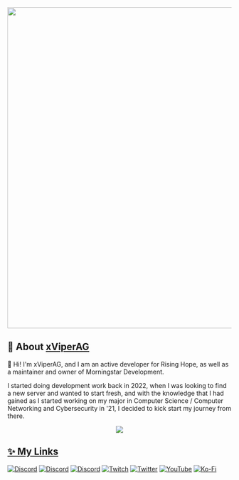 <div align="center">
  <img src="https://i.postimg.cc/xjFwQtzg/Untitled-design-1.png" width="720">
</div>

## 💬 About [xViperAG](https://github.com/xViperAG) 
👋 Hi! I'm xViperAG, and I am an active developer for Rising Hope, as well as a maintainer and owner of Morningstar Development.

I started doing development work back in 2022, when I was looking to find a new server and wanted to start fresh, and with the knowledge that I had gained as I started working on my major in Computer Science / Computer Networking and Cybersecurity in '21, I decided to kick start my journey from there.

<p align="center">
  <tr>
    <td align="center" style="padding=0;width=50%;">
      <a href="https://github.com/xViperAG">
      <img src="https://github-readme-stats.vercel.app/api/?username=xViperAG&theme=dark&show_icons=true"/>
    </td>
  </tr>
</p>

## ✨ My Links
[![Discord](https://img.shields.io/badge/Discord-%237289DA.svg?style=for-the-badge&logo=discord&logoColor=white)](https://discord.gg/qbox)
[![Discord](https://img.shields.io/badge/Discord-%237289DA.svg?style=for-the-badge&logo=discord&logoColor=white)](https://discord.gg/3CXrkvQVds)
[![Discord](https://img.shields.io/badge/Discord-%237289DA.svg?style=for-the-badge&logo=discord&logoColor=white)](https://discord.gg/DX8zX6nTT9)
[![Twitch](https://img.shields.io/badge/Twitch-%239146FF.svg?style=for-the-badge&logo=Twitch&logoColor=white)](https://www.twitch.tv/xViperAG)
[![Twitter](https://img.shields.io/badge/Twitter-%231DA1F2.svg?style=for-the-badge&logo=Twitter&logoColor=white)](https://twitter.com/xVipeAG)
[![YouTube](https://img.shields.io/badge/YouTube-%23FF0000.svg?style=for-the-badge&logo=YouTube&logoColor=white)](https://www.youtube.com/@xViperAG)
[![Ko-Fi](https://img.shields.io/badge/Ko--fi-F16061?style=for-the-badge&logo=ko-fi&logoColor=white)](https://ko-fi.com/xViperAG)

<!--### Hi there 👋
**xViperAG/xViperAG** is a ✨ _special_ ✨ repository because its `README.md` (this file) appears on your GitHub profile.

Here are some ideas to get you started:

- 🔭 I’m currently working on ...
- 🌱 I’m currently learning ...
- 👯 I’m looking to collaborate on ...
- 🤔 I’m looking for help with ...
- 💬 Ask me about ...
- 📫 How to reach me: ...
- 😄 Pronouns: ...
- ⚡ Fun fact: ...
-->
